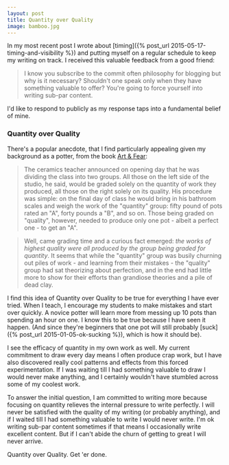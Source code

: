```yaml
---
layout: post
title: Quantity over Quality
image: bamboo.jpg
---
```


In my most recent post I wrote about [timing]({% post_url 2015-05-17-timing-and-visibility %}) and putting myself on a regular schedule to keep my writing on track. I received this valuable feedback from a good friend:

> I know you subscribe to the commit often philosophy for blogging but why is it necessary? Shouldn't one speak only when they have something valuable to offer? You're going to force yourself into writing sub-par content.

I'd like to respond to publicly as my response taps into a fundamental belief of mine.

### Quantity over Quality

There's a popular anecdote, that I find particularly appealing given my background as a potter, from the book [Art & Fear](http://www.amazon.com/dp/0961454733/):

  > The ceramics teacher announced on opening day that he was dividing the class into two groups. All those on the left side of the studio, he said, would be graded solely on the quantity of work they produced, all those on the right solely on its quality. His procedure was simple: on the final day of class he would bring in his bathroom scales and weigh the work of the "quantity" group: fifty pound of pots rated an "A", forty pounds a "B", and so on. Those being graded on "quality", however, needed to produce only one pot - albeit a perfect one - to get an "A".
  
  > Well, came grading time and a curious fact emerged: *the works of highest quality were all produced by the group being graded for quantity*. It seems that while the "quantity" group was busily churning out piles of work - and learning from their mistakes - the "quality" group had sat theorizing about perfection, and in the end had little more to show for their efforts than grandiose theories and a pile of dead clay.

I find this idea of Quantity over Quality to be true for everything I have ever tried. When I teach, I encourage my students to make mistakes and start over quickly. A novice potter will learn more from messing up 10 pots than spending an hour on one. I know this to be true because I have seen it happen. (And since they're beginners that one pot will still probably [suck]({% post_url 2015-01-05-ok-sucking %}), which is how it should be). 

I see the efficacy of quantity in my own work as well. My current commitment to draw every day means I often produce crap work, but I have also discovered really cool patterns and effects from this forced experimentation. If I was waiting till I had something valuable to draw I would never make anything, and I certainly wouldn't have stumbled across some of my coolest work.

To answer the initial question, I am committed to writing more because focusing on quantity relieves the internal pressure to write perfectly. I will never be satisfied with the quality of my writing (or probably anything), and if I waited till I had something valuable to write I would never write. I'm ok writing sub-par content sometimes if that means I occasionally write excellent content. But if I can't abide the churn of getting to great I will never arrive.

Quantity over Quality. Get 'er done.